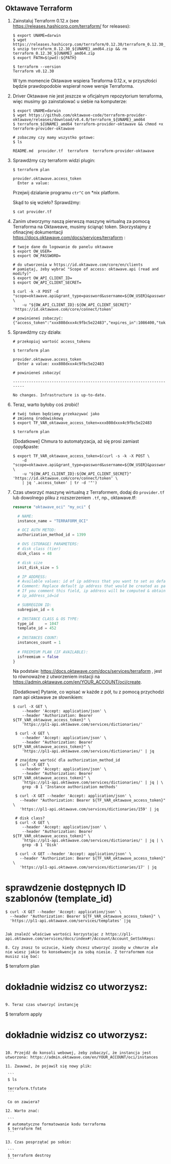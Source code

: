 ## Oktawave Terraform

1. Zainstaluj Terraform 0.12.x (see https://releases.hashicorp.com/terraform/ for releases):

   ```
   $ export UNAME=darwin
   $ wget https://releases.hashicorp.com/terraform/0.12.30/terraform_0.12.30_${UNAME}_amd64.zip
   $ unzip terraform_0.12.30_${UNAME}_amd64.zip && rm terraform_0.12.30_${UNAME}_amd64.zip
   $ export PATH=$(pwd):${PATH}
   
   $ terraform --version
   Terraform v0.12.30
   ```
   
   W tym momencie Oktawave wspiera Teraforma 0.12.x, w przyszłości będzie prawdopodobie wspierał nowe wersje Terraforma.

2. Driver Oktawave nie jest jeszcze w oficjalnym repozytorium terraforma, więc musimy go zainstalować u siebie na komputerze:

   ```
   $ export UNAME=darwin
   $ wget https://github.com/oktawave-code/terraform-provider-oktawave/releases/download/v0.4.0/terraform_${UNAME}_amd64
   $ terraform_${UNAME}_amd64 terraform-provider-oktawave && chmod +x terraform-provider-oktawave
   
   # zobaczmy czy mamy wszystko gotowe:
   $ ls
   
   README.md  provider.tf  terraform  terraform-provider-oktawave
   ```

3. Sprawdźmy czy terraform widzi plugin:

   ```
   $ terraform plan
   
   provider.oktawave.access_token
     Enter a value:
   ```

   Przejwij dzialanie programu `ctr^C` on \*nix platform.

   Skąd to się wzieło? Sprawdźmy:

   ```
   $ cat provider.tf
   ```

4. Zanim utworzymy naszą pierwszą maszynę wirtualną za pomocą Terraforma na Oktaweave, musimy ściąnąć token. Skorzystajmy z ofinacjnej dokumentacji https://docs.oktawave.com/docs/services/terraform : 

   ```
   # twoje dane do logowanie do panelu oktawave
   $ export OW_USER=
   $ export OW_PASSWORD=
   
   # do utworzenia w https://id.oktawave.com/core/en/clients
   # pamiętaj, żeby wybrać "Scope of access: oktawave.api (read and modify)"
   $ export OW_API_CLIENT_ID=
   $ export OW_API_CLIENT_SECRET=
   
   $ curl -k -X POST -d "scope=oktawave.api&grant_type=password&username=${OW_USER}&password=${OW_PASSWORD}" \
       -u "${OW_API_CLIENT_ID}:${OW_API_CLIENT_SECRET}" 'https://id.oktawave.com/core/connect/token'
   
   # powinieneś zobaczyć:
   {"access_token":"xxx808dxxx4c9fbc5e22483","expires_in":1086400,"token_type":"Bearer"}
   ```

5. Sprawdźmy czy działa:

   ```
   # przekopiuj wartość access_tokenu
   
   $ terraform plan
   
   provider.oktawave.access_token
     Enter a value: xxx808dxxx4c9fbc5e22483
   
   # powinieneś zobaczyć
   
   ------------------------------------------------------------------------
   
   No changes. Infrastructure is up-to-date.
   ```

6. Teraz, warto byłoby coś zrobić!

   ```
   # twój token będziemy przekazywać jako
   # zmienną środowiskową
   $ export TF_VAR_oktawave_access_token=xxx808dxxx4c9fbc5e22483
   
   $ terraform plan
   ```

   [Dodatkowe] Chmura to automatyzacja, aż się prosi zamiast copy&paste:

   ```
   $ export TF_VAR_oktawave_access_token=$(curl -s -k -X POST \
       -d "scope=oktawave.api&grant_type=password&username=${OW_USER}&password=${OW_PASSWORD}" \
       -u "${OW_API_CLIENT_ID}:${OW_API_CLIENT_SECRET}" 'https://id.oktawave.com/core/connect/token' \
       | jq '.access_token' | tr -d '"')
   ```

7. Czas utworzyć maszynę wirtualną z Terraformem, dodaj do `provider.tf` lub dowolnego pliku z rozszerzeniem `.tf`, np., oktawave.tf:

   ```terraform
   resource "oktawave_oci" "my_oci" {
   
     # NAME:
     instance_name = "TERRAFORM_OCI"
   
     # OCI AUTH METOD:
     authorization_method_id = 1399
   
     # OVS (STORAGE) PARAMETERS:
     # disk class (tier)
     disk_class = 48
   
     # disk size
     init_disk_size = 5
   
     # IP ADDRESS:
     # Available values: id of ip address that you want to set as default
     # Comment: Replace default ip address that would be created as part of instance setup
     # If you comment this field, ip address will be computed & obtained by default
     # ip_address_id=id
   
     # SUBREGION ID:
     subregion_id = 6
   
     # INSTANCE CLASS & OS TYPE:
     type_id     = 1047
     template_id = 452
     
     # INSTANCES COUNT:
     instances_count = 1
     
     # FREEMIUM PLAN (IF AVAILABLE):
     isfreemium = false
   }
   ```

   Na podstaie: https://docs.oktawave.com/docs/services/terraform , jest to równoważne z utworzeniem instacji na https://admin.oktawave.com/en/YOUR_ACCOUNT/oci/create.

   [Dodatkowe] Pytanie, co wpisać w każde z pół, tu z pomocą przychodzi nam api oktawave ze słownikiem:

   ```
   $ curl -X GET \
       --header 'Accept: application/json' \
       --header "Authorization: Bearer ${TF_VAR_oktawave_access_token}" \
       'https://pl1-api.oktawave.com/services/dictionaries/'

    $ curl -X GET \
       --header 'Accept: application/json' \
       --header "Authorization: Bearer ${TF_VAR_oktawave_access_token}" \
       'https://pl1-api.oktawave.com/services/dictionaries/' | jq 

    # znajdzmy wartość dla authorization_method_id
    $ curl -X GET \
       --header 'Accept: application/json' \
       --header "Authorization: Bearer ${TF_VAR_oktawave_access_token}" \
       'https://pl1-api.oktawave.com/services/dictionaries/' | jq | \
       grep -B 1 'Instance authorization methods'

    $ curl -X GET --header 'Accept: application/json' \
      --header "Authorization: Bearer ${TF_VAR_oktawave_access_token}" \
      'https://pl1-api.oktawave.com/services/dictionaries/159' | jq

    # disk class? 
    $ curl -X GET \
       --header 'Accept: application/json' \
       --header "Authorization: Bearer ${TF_VAR_oktawave_access_token}" \
       'https://pl1-api.oktawave.com/services/dictionaries/' | jq | \
       grep -B 1 'Disk'

    $ curl -X GET --header 'Accept: application/json' \
      --header "Authorization: Bearer ${TF_VAR_oktawave_access_token}" \
      'https://pl1-api.oktawave.com/services/dictionaries/17' | jq

# sprawdzenie dostępnych ID szablonów (template_id)
    $ curl -X GET --header 'Accept: application/json' \
      --header "Authorization: Bearer ${TF_VAR_oktawave_access_token}" \
      'https://pl1-api.oktawave.com/services/templates' |jq
   ```

   Jak znaleźć właściwe wartości korzystając z https://pl1-api.oktawave.com/services/docs/index#!/Account/Account_GetSshKeys:

8. Czy znasz to uczucie, kiedy chcesz utworzyć zasoby w chmurze ale nie wiesz jakie to konsekwencje za sobą niesie. Z terraformem nie musisz się bać:

   ```
   $ terraform plan
   # dokładnie widzisz co utworzysz:
   ```

9. Teraz czas utworzyć instancję

   ```
   $ terraform apply
   # dokładnie widzisz co utworzysz:
   ```

10. Przejdź do konsoli webowej, żeby zobaczyć, że instancja jest utworzona: https://admin.oktawave.com/en/YOUR_ACCOUNT/oci/instances

11. Zauwawż, że pojawił się nowy plik:

    ```
    $ ls 
    
    terraform.tfstate
    ``` 
    
    Co on zawiera?

12. Warto znać:

    ```
    # automatyczne formatowanie kodu terraforma
    $ terraform fmt
    ```

13. Czas posprzątać po sobie:

    ```
    $ terraform destroy
    ```
